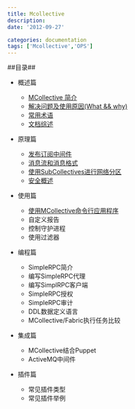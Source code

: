 ```yaml
---
title: Mcollective 
description:
date: '2012-09-27'

categories: documentation
tags: ['Mcollective','OPS']
---
```


##目录##

+ 概述篇

    * [MCollective 简介](http://paperplane.ruhoh.com/mcollective/mcollective%E7%B3%BB%E5%88%97%E4%B9%8B%E7%AE%80%E4%BB%8B/)
    * [解决问题及使用原因(What && why)](http://paperplane.ruhoh.com/mcollective/mcollective%E7%B3%BB%E5%88%97%E4%B9%8B%E8%A7%A3%E5%86%B3%E9%97%AE%E9%A2%98%E5%8F%8A%E4%BD%BF%E7%94%A8%E5%8E%9F%E5%9B%A0/)
    * [常用术语](http://paperplane.ruhoh.com/mcollective/mcollective%E7%B3%BB%E5%88%97%E4%B9%8B%E5%B8%B8%E7%94%A8%E6%9C%AF%E8%AF%AD/)
    * [文档综述](http://paperplane.ruhoh.com/mcollective/mcollective%E7%B3%BB%E5%88%97%E4%B9%8B%E6%96%87%E6%A1%A3%E7%BB%BC%E8%BF%B0/)

    
+ 原理篇

    * [发布订阅中间件](http://paperplane.ruhoh.com/mcollective/mcollective%E7%B3%BB%E5%88%97%E4%B9%8B%E5%8F%91%E5%B8%83%E8%AE%A2%E9%98%85%E4%B8%AD%E9%97%B4/)
    * [消息流和消息格式](http://paperplane.ruhoh.com/mcollective/mcollective%E7%B3%BB%E5%88%97%E4%B9%8B%E6%B6%88%E6%81%AF%E6%B5%81%E4%B8%8E%E6%B6%88%E6%81%AF%E6%A0%BC%E5%BC%8F/)
    * [使用SubCollectives进行网络分区](http://paperplane.ruhoh.com/mcollective/mcollective%E7%B3%BB%E5%88%97%E4%B9%8B%E4%BD%BF%E7%94%A8subcollectives%E8%BF%9B%E8%A1%8C%E7%BD%91%E7%BB%9C%E5%88%86%E5%8C%BA/)
    * [安全概述](http://paperplane.ruhoh.com/mcollective/mcollective%E7%B3%BB%E5%88%97%E4%B9%8B%E5%AE%89%E5%85%A8%E6%A6%82%E8%BF%B0/)


+ 使用篇

    * [使用MCollective命令行应用程序]({{urls.posts}}/blog/use-mcollective-cli.md)
    * 自定义报告
    * 控制守护进程
    * 使用过滤器


+ 编程篇

    * SimpleRPC简介
    * 编写SimpleRPC代理
    * 编写SimplRPC客户端
    * SimpleRPC授权
    * SimpleRPC审计
    * DDL数据定义语言
    * MCollective/Fabric执行任务比较


+ 集成篇

    * MCollective结合Puppet
    * ActiveMQ中间件


+ 插件篇

    * 常见插件类型
    * 常见插件举例
